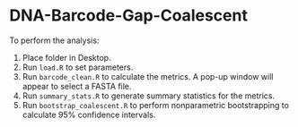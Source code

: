 # DNA-Barcode-Gap-Coalescent

To perform the analysis:

1. Place folder in Desktop.
2. Run `load.R` to set parameters.
3. Run `barcode_clean.R` to calculate the metrics. A pop-up window will appear to select a FASTA file.
4. Run `summary_stats.R` to generate summary statistics for the metrics.
5. Run `bootstrap_coalescent.R` to perform nonparametric bootstrapping to calculate 95% confidence intervals.
